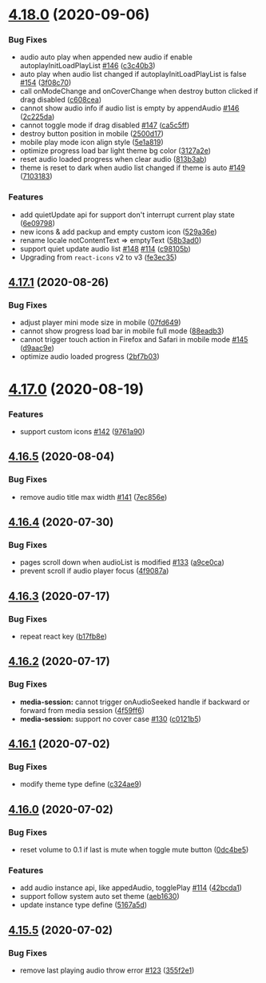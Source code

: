 # [4.18.0](https://github.com/lijinke666/react-music-player/compare/v4.17.1...v4.18.0) (2020-09-06)


### Bug Fixes

* audio auto play when appended new audio if enable autoplayInitLoadPlayList [#146](https://github.com/lijinke666/react-music-player/issues/146) ([c3c40b3](https://github.com/lijinke666/react-music-player/commit/c3c40b3974332eea270bd58046dec77b7355f4a5))
* auto play when audio list changed if autoplayInitLoadPlayList is false [#154](https://github.com/lijinke666/react-music-player/issues/154) ([3f08c70](https://github.com/lijinke666/react-music-player/commit/3f08c70a9625ec64c03e0e0326151f3caf2c5f76))
* call onModeChange and onCoverChange  when destroy button clicked if drag disabled ([c608cea](https://github.com/lijinke666/react-music-player/commit/c608cea5f3f8c6dd25fe7134b1861b64e6498aa3))
* cannot show audio info if audio list is empty by appendAudio [#146](https://github.com/lijinke666/react-music-player/issues/146) ([2c225da](https://github.com/lijinke666/react-music-player/commit/2c225da4b5c71460719eb6e1694113417ff594a6))
* cannot toggle mode if drag disabled [#147](https://github.com/lijinke666/react-music-player/issues/147) ([ca5c5ff](https://github.com/lijinke666/react-music-player/commit/ca5c5ff3f648536f9adba21851d96b4b95f7c792))
* destroy button position in mobile ([2500d17](https://github.com/lijinke666/react-music-player/commit/2500d171f5c79eae603a27a326534fa5d832da35))
* mobile play mode icon align style ([5e1a819](https://github.com/lijinke666/react-music-player/commit/5e1a81941ff7579f3844df843e41f67067120ca3))
* optimize progress load bar light theme bg color ([3127a2e](https://github.com/lijinke666/react-music-player/commit/3127a2e04ecc6b023bf240b53678c02bce5e043d))
* reset audio loaded progress when clear audio ([813b3ab](https://github.com/lijinke666/react-music-player/commit/813b3ab68a7ab6e2493aaa25f6793618fb1a506f))
* theme is reset to dark when audio list changed if theme is auto [#149](https://github.com/lijinke666/react-music-player/issues/149) ([7103183](https://github.com/lijinke666/react-music-player/commit/71031838178c96c4bdf848f087ec5849777447e6))


### Features

* add quietUpdate api for support don't interrupt current play state ([6e09798](https://github.com/lijinke666/react-music-player/commit/6e0979894a026bbb4cc3307366f9c0b4fb12f391))
* new icons & add packup and empty custom icon ([529a36e](https://github.com/lijinke666/react-music-player/commit/529a36e301d5725b0448e66438332b6b79bf61ac))
* rename locale notContentText => emptyText ([58b3ad0](https://github.com/lijinke666/react-music-player/commit/58b3ad093831d9d9ad89b473ffeb12982404e24e))
* support quiet update audio list [#148](https://github.com/lijinke666/react-music-player/issues/148) [#114](https://github.com/lijinke666/react-music-player/issues/114) ([c98105b](https://github.com/lijinke666/react-music-player/commit/c98105b84b218af318dcf2140df433cfd3da0d93))
* Upgrading from `react-icons` v2 to v3 ([fe3ec35](https://github.com/lijinke666/react-music-player/commit/fe3ec35beeec3fcc666cac94426aab0d4d953881))

## [4.17.1](https://github.com/lijinke666/react-music-player/compare/v4.17.0...v4.17.1) (2020-08-26)


### Bug Fixes

* adjust player mini mode size in mobile ([07fd649](https://github.com/lijinke666/react-music-player/commit/07fd649edb7199ce52f2b97e2945ae8c12127bc4))
* cannot show progress load bar in mobile full mode ([88eadb3](https://github.com/lijinke666/react-music-player/commit/88eadb3a15d5fafe2d12066f8194ad0ca5d24dfe))
* cannot trigger touch action in Firefox and Safari in mobile mode [#145](https://github.com/lijinke666/react-music-player/issues/145) ([d9aac9e](https://github.com/lijinke666/react-music-player/commit/d9aac9ef1dc4d5504e8c30702df3a79f48eec3bd))
* optimize audio loaded progress ([2bf7b03](https://github.com/lijinke666/react-music-player/commit/2bf7b03b12d796e21e6b62375e030c2a1aa6de37))

# [4.17.0](https://github.com/lijinke666/react-music-player/compare/v4.16.5...v4.17.0) (2020-08-19)


### Features

* support custom icons [#142](https://github.com/lijinke666/react-music-player/issues/142) ([9761a90](https://github.com/lijinke666/react-music-player/commit/9761a90947f701c4aa5539e8911f3e3f1a96aeac))

## [4.16.5](https://github.com/lijinke666/react-music-player/compare/v4.16.4...v4.16.5) (2020-08-04)


### Bug Fixes

* remove audio title max width [#141](https://github.com/lijinke666/react-music-player/issues/141) ([7ec856e](https://github.com/lijinke666/react-music-player/commit/7ec856ec864078a8ff8345e465aa00d0344b8f4d))

## [4.16.4](https://github.com/lijinke666/react-music-player/compare/v4.16.3...v4.16.4) (2020-07-30)


### Bug Fixes

* pages scroll down when audioList is modified [#133](https://github.com/lijinke666/react-music-player/issues/133) ([a9ce0ca](https://github.com/lijinke666/react-music-player/commit/a9ce0cadaff652c4a262f778ed7265f544778b3c))
* prevent scroll if audio player focus ([4f9087a](https://github.com/lijinke666/react-music-player/commit/4f9087a9489d829238db9a31267c7f1890bb7654))

## [4.16.3](https://github.com/lijinke666/react-music-player/compare/v4.16.2...v4.16.3) (2020-07-17)


### Bug Fixes

* repeat react key ([b17fb8e](https://github.com/lijinke666/react-music-player/commit/b17fb8ec95a3fad8ed4a36c9c3addd752a3d1d54))

## [4.16.2](https://github.com/lijinke666/react-music-player/compare/v4.16.1...v4.16.2) (2020-07-17)


### Bug Fixes

* **media-session:** cannot trigger onAudioSeeked handle if backward or forward from media session ([4f59ff6](https://github.com/lijinke666/react-music-player/commit/4f59ff6b67851a1a2b6b831dd384daf334132973))
* **media-session:** support no cover case [#130](https://github.com/lijinke666/react-music-player/issues/130) ([c0121b5](https://github.com/lijinke666/react-music-player/commit/c0121b51f349f6ab89d093acbe3d1ac332421634))

## [4.16.1](https://github.com/lijinke666/react-music-player/compare/v4.16.0...v4.16.1) (2020-07-02)


### Bug Fixes

* modify theme type define ([c324ae9](https://github.com/lijinke666/react-music-player/commit/c324ae94cb03f5da829181d7916334ef0689fdc0))

## [4.16.0](https://github.com/lijinke666/react-music-player/compare/v4.15.5...v4.16.0) (2020-07-02)


### Bug Fixes

* reset volume to 0.1 if last is mute when toggle mute button ([0dc4be5](https://github.com/lijinke666/react-music-player/commit/0dc4be5d32e704fd6f9dc889e89df56fc8be7617))


### Features

* add audio instance api, like appedAudio, togglePlay [#114](https://github.com/lijinke666/react-music-player/issues/114) ([42bcda1](https://github.com/lijinke666/react-music-player/commit/42bcda1d2851d7a73871bd9f9e4a7e3d3f03b81b))
* support follow system auto set theme ([aeb1630](https://github.com/lijinke666/react-music-player/commit/aeb163063fbaebbc195d2f2d71a26b731f6ec50e))
* update instance type define ([5167a5d](https://github.com/lijinke666/react-music-player/commit/5167a5d960f585fcb248bebfc3b48c3f89529ca9))

## [4.15.5](https://github.com/lijinke666/react-music-player/compare/v4.15.4...v4.15.5) (2020-07-02)


### Bug Fixes

* remove last playing audio throw error [#123](https://github.com/lijinke666/react-music-player/issues/123) ([355f2e1](https://github.com/lijinke666/react-music-player/commit/355f2e171ff84338be5df3a745c9f8193af304ea))

